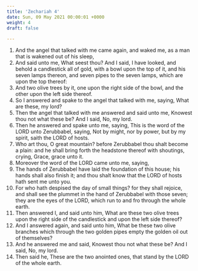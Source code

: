 ```yaml
---
title: 'Zechariah 4'
date: Sun, 09 May 2021 00:00:01 +0000
weight: 4
draft: false
  
---
```


1. And the angel that talked with me came again, and waked me, as a man that is wakened out of his sleep,
2. And said unto me, What seest thou? And I said, I have looked, and behold a candlestick all of gold, with a bowl upon the top of it, and his seven lamps thereon, and seven pipes to the seven lamps, which are upon the top thereof:
3. And two olive trees by it, one upon the right side of the bowl, and the other upon the left side thereof.
4. So I answered and spake to the angel that talked with me, saying, What are these, my lord?
5. Then the angel that talked with me answered and said unto me, Knowest thou not what these be? And I said, No, my lord.
6. Then he answered and spake unto me, saying, This is the word of the LORD unto Zerubbabel, saying, Not by might, nor by power, but by my spirit, saith the LORD of hosts.
7. Who art thou, O great mountain? before Zerubbabel thou shalt become a plain: and he shall bring forth the headstone thereof with shoutings, crying, Grace, grace unto it.
8. Moreover the word of the LORD came unto me, saying,
9. The hands of Zerubbabel have laid the foundation of this house; his hands shall also finish it; and thou shalt know that the LORD of hosts hath sent me unto you.
10. For who hath despised the day of small things? for they shall rejoice, and shall see the plummet in the hand of Zerubbabel with those seven; they are the eyes of the LORD, which run to and fro through the whole earth.
11. Then answered I, and said unto him, What are these two olive trees upon the right side of the candlestick and upon the left side thereof?
12. And I answered again, and said unto him, What be these two olive branches which through the two golden pipes empty the golden oil out of themselves?
13. And he answered me and said, Knowest thou not what these be? And I said, No, my lord.
14. Then said he, These are the two anointed ones, that stand by the LORD of the whole earth.
